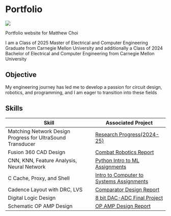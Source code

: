 # Portfolio
<a href="https://linkedin.com/in/cmu-matthew-choi"><img src="https://img.shields.io/badge/-LinkedIn-0072b1?&style=for-the-badge&logo=linkedin&logoColor=white" /></a>

Portfolio website for Matthew Choi

I am a Class of 2025 Master of Electrical and Computer Engineering Graduate from Carnegie Mellon University
and additionally a Class of 2024 Bachelor of Electrical and Computer Engineering from Carnegie Mellon University

## Objective
My engineering journey has led me to develop a passion for circuit design, robotics, and programming,
and I am eager to transition into these fields

## Skills

| Skill                                         | Associated Project         |
|-----------------------------------------------|----------------------------|
| Matching Network Design Progress for UltraSound Transducer             | <a href="https://github.com/DerpMatt2002/Matthew-Choi-Portfolio/tree/main/MatchingNetwork">Research Progress(2024-25)</a>|
| Fusion 360 CAD Design                         | <a href="https://docs.google.com/document/d/1DSI0YEZNxuQK5ndFsMRwtNJ34UItcKPIX9-GzJvVfrA/edit?tab=t.0">Combat Robotics Report</a>|
| CNN, KNN, Feature Analysis, Neural Network    | <a href="https://github.com/DerpMatt2002/Matthew-Choi-Portfolio/tree/main/Python/Intro%20to%20ML">Python Intro to ML Assignments</a>|
| C Cache, Proxy, and Shell                     | <a href="https://github.com/DerpMatt2002/Matthew-Choi-Portfolio/tree/main/C">Intro to Computer to Systems Assignments</a>|
| Cadence Layout with DRC, LVS                  | <a href="https://github.com/DerpMatt2002/Matthew-Choi-Portfolio/blob/main/Cadence/18623(Analog%20Circuit%20Design)/DP3%20Comparator%20Design%20matthew%20choi(revised)%20(2).pdf)">Comparator Design Report</a>|
| Digital Logic Design                          | <a href="https://github.com/DerpMatt2002/Matthew-Choi-Portfolio/blob/main/Cadence/18320%20Assignments/Final%20Project%20(2).pdf">8 bit DAC-ADC Final Project</a>|
| Schematic OP AMP Design                       | <a href="https://github.com/DerpMatt2002/Matthew-Choi-Portfolio/blob/main/Cadence/18623(Analog%20Circuit%20Design)/DP2%20OP%20AMP%20design%20Matthew%20Choi.pdf">OP AMP Design Report</a>|

